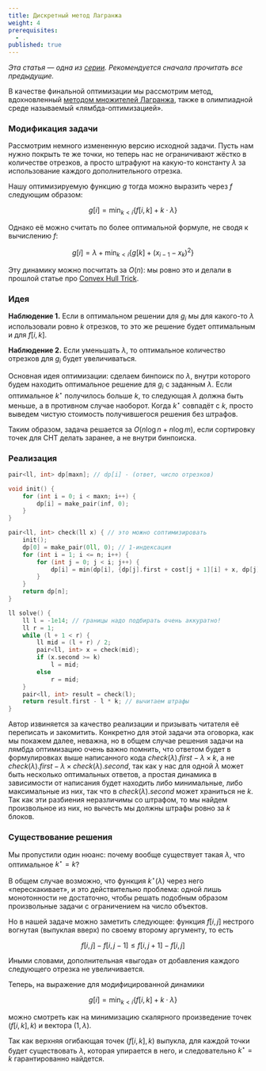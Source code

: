 ```yaml
---
title: Дискретный метод Лагранжа
weight: 4
prerequisites:
  - .
published: true
---
```


*Эта статья — одна из [серии](../). Рекомендуется сначала прочитать все предыдущие.*

В качестве финальной оптимизации мы рассмотрим метод, вдохновленный [методом множителей Лагранжа](https://ru.wikipedia.org/wiki/%D0%9C%D0%B5%D1%82%D0%BE%D0%B4_%D0%BC%D0%BD%D0%BE%D0%B6%D0%B8%D1%82%D0%B5%D0%BB%D0%B5%D0%B9_%D0%9B%D0%B0%D0%B3%D1%80%D0%B0%D0%BD%D0%B6%D0%B0), также в олимпиадной среде называемый «лямбда-оптимизацией».

### Модификация задачи

Рассмотрим немного измененную версию исходной задачи. Пусть нам нужно покрыть те же точки, но теперь нас не ограничивают жёстко в количестве отрезков, а просто штрафуют на какую-то константу $\lambda$ за использование каждого дополнительного отрезка.

Нашу оптимизируемую функцию $g$ тогда можно выразить через $f$ следующим образом:

$$
g[i] = \min_{k < i} \{f[i, k] + k \cdot \lambda \}
$$

Однако её можно считать по более оптимальной формуле, не сводя к вычислению $f$:

$$
g[i] = \lambda + \min_{k < i} \{g[k] + (x_{i-1} - x_k)^2 \}
$$

Эту динамику можно посчитать за $O(n)$: мы ровно это и делали в прошлой статье про [Convex Hull Trick](../convex-hull-trick).

### Идея

**Наблюдение 1.** Если в оптимальном решении для $g_i$ мы для какого-то $\lambda$ использовали ровно $k$ отрезков, то это же решение будет оптимальным и для $f[i, k]$.

**Наблюдение 2.** Если уменьшать $\lambda$, то оптимальное количество отрезков для $g_i$ будет увеличиваться.

Основная идея оптимизации: сделаем бинпоиск по $\lambda$, внутри которого будем находить оптимальное решение для $g_i$ с заданным $\lambda$. Если оптимальное $k^\star$ получилось больше $k$, то следующая $\lambda$ должна быть меньше, а в противном случае наоборот. Когда $k^\star$ совпадёт с $k$, просто выведем чистую стоимость получившегося решения без штрафов.

Таким образом, задача решается за $O(n \log n + n \log m)$, если сортировку точек для CHT делать заранее, а не внутри бинпоиска.

### Реализация

```c++
pair<ll, int> dp[maxn]; // dp[i] - (ответ, число отрезков)

void init() {
    for (int i = 0; i < maxn; i++) {
        dp[i] = make_pair(inf, 0);
    }
}

pair<ll, int> check(ll x) { // это можно соптимизировать
    init();
    dp[0] = make_pair(0ll, 0); // 1-индексация
    for (int i = 1; i <= n; i++) {
        for (int j = 0; j < i; j++) {
            dp[i] = min(dp[i], {dp[j].first + cost[j + 1][i] + x, dp[j].second + 1});
        }
    }
    return dp[n];
}

ll solve() {
    ll l = -1e14; // границы надо подбирать очень аккуратно!
    ll r = 1;
    while (l + 1 < r) {
        ll mid = (l + r) / 2;
        pair<ll, int> x = check(mid);
        if (x.second >= k)
            l = mid;
        else
            r = mid;
    }
    pair<ll, int> result = check(l);
    return result.first - l * k; // вычитаем штрафы
}
```

Автор извиняется за качество реализации и призывать читателя её переписать и закомитить.
Конкретно для этой задачи эта оговорка, как мы покажем далее, неважна, но в общем случае решения задачи на лямбда оптимизацию очень важно помнить, что ответом будет в формулировках выше написанного кода $check(\lambda).first - \lambda \times k$, а не $check(\lambda).first - \lambda \times check(\lambda).second$, так как у нас для одной $\lambda$ может быть несколько оптимальных ответов, а простая динамика в зависимости от написания будет находить либо минимальные, либо максимальные из них, так что в $check(\lambda).second$ может храниться не $k$. Так как эти разбиения неразличимы со штрафом, то мы найдем произвольное из них, но вычесть мы должны штрафы ровно за $k$ блоков.

### Существование решения

Мы пропустили один нюанс: почему вообще существует такая $\lambda$, что оптимальное $k^\star = k$?

В общем случае возможно, что функция $k^\star(\lambda)$ через него «перескакивает», и это действительно проблема: одной лишь монотонности не достаточно, чтобы решать подобным образом произвольные задачи с ограничением на число объектов.

Но в нашей задаче можно заметить следующее: функция $f[i, j]$ нестрого вогнутая (выпуклая вверх) по своему второму аргументу, то есть

$$
f[i, j] - f[i, j-1] \leq f[i, j+1] - f[i, j]
$$

Иными словами, дополнительная «выгода» от добавления каждого следующего отрезка не увеличивается.

Теперь, на выражение для модифицированной динамики

$$
g[i] = \min_{k < i} \{f[i, k] + k \cdot \lambda \}
$$

можно смотреть как на минимизацию скалярного произведение точек $(f[i, k], k)$ и вектора $(1, \lambda)$.

Так как верхняя огибающая точек $(f[i, k], k)$ выпукла, для каждой точки будет существовать $\lambda$, которая упирается в него, и следовательно $k^\star = k$ гарантированно найдется.

